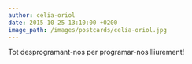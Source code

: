 ```yaml
---
author: celia-oriol
date: 2015-10-25 13:10:00 +0200
image_path: /images/postcards/celia-oriol.jpg
---
```

Tot desprogramant-nos per programar-nos lliurement!
